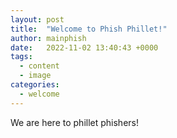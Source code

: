 ```yaml
---
layout: post
title:  "Welcome to Phish Phillet!"
author: mainphish
date:   2022-11-02 13:40:43 +0000
tags:
  - content
  - image
categories: 
  - welcome
---
```

We are here to phillet phishers!


